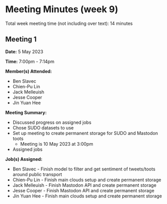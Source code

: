 # Meeting Minutes (week 9)

Total week meeting time (not including over text): 14 minutes

## Meeting 1
**Date:** 5 May 2023

**Time:** 7:00pm - 7:14pm

**Member(s) Attended:**

* Ben Slavec
* Chien-Pu Lin
* Jack Melleuish
* Jesse Cooper
* Jin Yuan Hee

**Meeting Summary:**

* Discussed progress on assigned jobs
* Chose SUDO datasets to use
* Set up meeting to create permanent storage for SUDO and Mastodon toots
	* Meeting is 10 May 2023 at 3:00pm
* Assigned jobs

**Job(s) Assigned:**

* Ben Slavec - Finish model to filter and get sentiment of tweets/toots around public transport
* Chien-Pu Lin - Finish main clouds setup and create permanent storage
* Jack Melleuish - Finish Mastodon API and create permanent storage
* Jesse Cooper - Finish Mastodon API and create permanent storage
* Jin Yuan Hee - Finish main clouds setup and create permanent storage